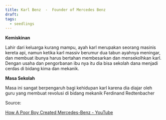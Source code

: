 ```yaml
---
title: Karl Benz  -  Founder of Mercedes Benz
draft: 
tags:
  - seedlings
---
```


**Kemiskinan**

Lahir dari keluarga kurang mampu, ayah karl merupakan seorang masinis kereta api, namun ketika karl massiv berumur dua tabun ayahnya meningar, dan membuat ibunya harus bertahan membesarkan dan mensekolhkan karl. Dengan usaha dan pengorbanan ibu nya itu dia bisa sekolah dana menjadi cerdas di bidang kima dan mekanik.

  

**Masa Sekolah**

Masa ini sangat berpengaruh bagi kehidupan karl karena dia diajar oleh guru yang membuat revolusi di bidang mekanik Ferdinand Redtenbacher

  

  

  

Source:

[How A Poor Boy Created Mercedes-Benz - YouTube](https://www.youtube.com/watch?v=JFIEds4Rcao)
